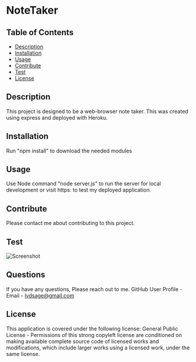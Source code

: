 # NoteTaker

  ## Table of Contents 
  * [Description](#description)
  * [Installation](#installation)
  * [Usage](#usage)
  * [Contribute](#contribute)
  * [Test](#test)
  * [License](#license)
  ## Description 
  This project is designed to be a web-browser note taker. This was created using express and deployed with Heroku.
  ## Installation
  Run "npm install" to download the needed modules
  ## Usage 
  Use Node command "node server.js" to run the server for local development or visit  https: to test my deployed     application.
  ## Contribute
  Please contact me about contributing to this project. 
  ## Test
  ![Screenshot](public/assets/demo.gif)
  ## Questions
  If you have any questions, Please reach out to me.
  GitHub User Profile - 
  Email - lvdsage@gmail.com
  ## License
  This application is covered under the following license: General Public License - Permissions of this strong copyleft license are conditioned on making available complete source code of licensed works and modifications, which include larger works using a licensed work, under the same license.
